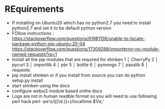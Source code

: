 # REquirements
- If installing on Ubuntu20 which has no python2.7 you need to install python2.7 and set it to be default python version
- FOllow instructions :
  https://stackoverflow.com/questions/61981156/unable-to-locate-package-python-pip-ubuntu-20-04
  https://stackoverflow.com/questions/17309288/importerror-no-module-named-requests?rq=1
- Install all the pip modules that are required for shinken
   1   │ CherryPy
   2   │ pycurl
   3   │ importlib
   4   │ pbr
   5   │ bottle
   6   │ pymongo
   7   │ passlib
   8   │ requests
- pip install shinken or if you install from source you can do  python setup.py install
- start shinken using the docs
- configure webui2 module based onthe docs
- Logs are not in human readble format so you will need to use following perl hack
perl -pe's/([(\d.)]+)/localtime $1/e;'


